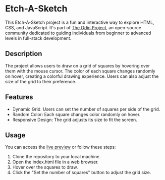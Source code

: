 # Etch-A-Sketch

This Etch-A-Sketch project is a fun and interactive way to explore HTML, CSS, and JavaScript. It's part of [The Odin Project](https://www.theodinproject.com/), an open-source community dedicated to guiding individuals from beginner to advanced levels in full-stack development.

## Description

The project allows users to draw on a grid of squares by hovering over them with the mouse cursor. The color of each square changes randomly on hover, creating a colorful drawing experience. Users can also adjust the size of the grid to their preference.

## Features

* Dynamic Grid: Users can set the number of squares per side of the grid.
* Random Color: Each square changes color randomly on hover.
* Responsive Design: The grid adjusts its size to fit the screen.

## Usage

You can access the [live preview](https://ulissesfalves.github.io/etch-a-sketch/) or follow these steps:

1. Clone the repository to your local machine.
2. Open the index.html file in a web browser.
3. Hover over the squares to draw.
4. Click the "Set the number of squares" button to adjust the grid size.